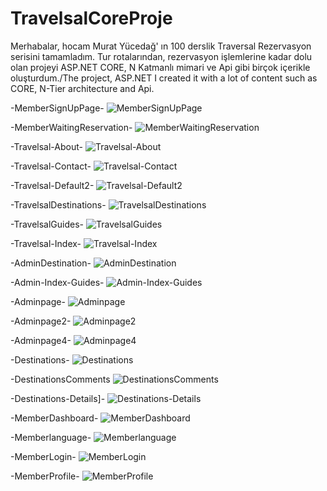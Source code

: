 # TravelsalCoreProje
Merhabalar, hocam Murat Yücedağ' ın 100 derslik Traversal Rezervasyon serisini tamamladım. Tur rotalarından, rezervasyon işlemlerine kadar dolu olan projeyi ASP.NET CORE, N Katmanlı mimari ve Api gibi birçok içerikle oluşturdum./The project, ASP.NET I created it with a lot of content such as CORE, N-Tier architecture and Api.

-MemberSignUpPage-
![MemberSignUpPage](https://github.com/LcnKadir/TravelsalCoreProje/assets/144541247/960495cf-cecb-4a7e-abdf-7ab2b984903b)

-MemberWaitingReservation-
![MemberWaitingReservation](https://github.com/LcnKadir/TravelsalCoreProje/assets/144541247/7ec68a1d-4cd1-409e-a944-9563325212aa)

-Travelsal-About-
![Travelsal-About](https://github.com/LcnKadir/TravelsalCoreProje/assets/144541247/60c4b4fa-a48b-4585-a574-4465d65ddad6)

-Travelsal-Contact-
![Travelsal-Contact](https://github.com/LcnKadir/TravelsalCoreProje/assets/144541247/70635c15-9f30-474d-b25a-01ff1c3c700d)

-Travelsal-Default2-
![Travelsal-Default2](https://github.com/LcnKadir/TravelsalCoreProje/assets/144541247/5d1c25fc-b738-4cf4-b998-8a75297c89e2)

-TravelsalDestinations-
![TravelsalDestinations](https://github.com/LcnKadir/TravelsalCoreProje/assets/144541247/078f7279-024c-4816-b0ef-a816c7cc69bb)

-TravelsalGuides-
![TravelsalGuides](https://github.com/LcnKadir/TravelsalCoreProje/assets/144541247/c14af716-1a5e-44ff-b413-e19cd70bdf5f)

-Travelsal-Index-
![Travelsal-Index](https://github.com/LcnKadir/TravelsalCoreProje/assets/144541247/a56be1c8-4c0a-4351-a581-877f4f88344e)

-AdminDestination-
![AdminDestination](https://github.com/LcnKadir/TravelsalCoreProje/assets/144541247/c9fbde5c-9052-41c2-b7fe-56d4d776882e)

-Admin-Index-Guides-
![Admin-Index-Guides](https://github.com/LcnKadir/TravelsalCoreProje/assets/144541247/2b301ff9-d23a-4404-8f29-7b3c61c68fbd)

-Adminpage-
![Adminpage](https://github.com/LcnKadir/TravelsalCoreProje/assets/144541247/18ac7859-c7ef-42c0-9969-6918ff978a01)

-Adminpage2-
![Adminpage2](https://github.com/LcnKadir/TravelsalCoreProje/assets/144541247/a6c03ece-d989-44ed-b790-80ffda9bc149)

-Adminpage4-
![Adminpage4](https://github.com/LcnKadir/TravelsalCoreProje/assets/144541247/fb91ec78-639c-43eb-9233-7d8b9d9261d2)

-Destinations-
![Destinations](https://github.com/LcnKadir/TravelsalCoreProje/assets/144541247/720d9272-c47c-4b0f-9a60-e817275082b2)

-DestinationsComments
![DestinationsComments](https://github.com/LcnKadir/TravelsalCoreProje/assets/144541247/5b2bcdb7-5224-40bd-a955-dce2ce35e235)

-Destinations-Details]-
![Destinations-Details](https://github.com/LcnKadir/TravelsalCoreProje/assets/144541247/e4f151a3-839e-471f-b640-7cd28a3a168d)

-MemberDashboard-
![MemberDashboard](https://github.com/LcnKadir/TravelsalCoreProje/assets/144541247/6c18afb9-a667-4e34-877d-23af2244743c)

-Memberlanguage-
![Memberlanguage](https://github.com/LcnKadir/TravelsalCoreProje/assets/144541247/75e99916-ad6a-4dfa-ad9f-536427284c5f)

-MemberLogin-
![MemberLogin](https://github.com/LcnKadir/TravelsalCoreProje/assets/144541247/6b126630-0aae-4160-82db-ad659dc9cd5c)

-MemberProfile-
![MemberProfile](https://github.com/LcnKadir/TravelsalCoreProje/assets/144541247/11138d55-9cd1-4ddd-b2e6-797181a245b2)
